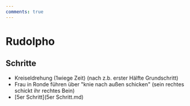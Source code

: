```yaml
---
comments: true
---
```

# Rudolpho

## Schritte

- Kreiseldrehung (1wiege Zeit) (nach z.b. erster Hälfte Grundschritt)
- Frau in Ronde führen über "knie nach außen schicken" (sein rechtes schickt ihr rechtes Bein)
- [5er Schritt](5er Schritt.md)
